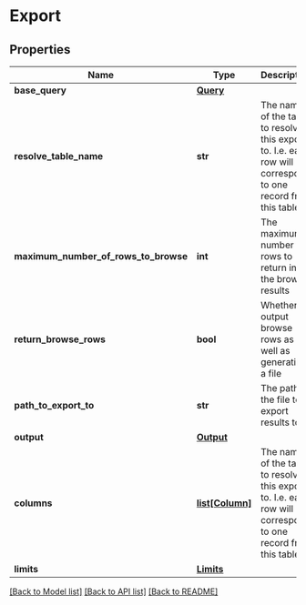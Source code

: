 # Export

## Properties
Name | Type | Description | Notes
------------ | ------------- | ------------- | -------------
**base_query** | [**Query**](Query.md) |  | 
**resolve_table_name** | **str** | The name of the table to resolve this export to.  I.e. each row will correspond to one record from this table | 
**maximum_number_of_rows_to_browse** | **int** | The maximum number of rows to return in the browse results | 
**return_browse_rows** | **bool** | Whether to output browse rows as well as generating a file | 
**path_to_export_to** | **str** | The path of the file to export results to | [optional] 
**output** | [**Output**](Output.md) |  | [optional] 
**columns** | [**list[Column]**](Column.md) | The name of the table to resolve this export to.  I.e. each row will correspond to one record from this table | 
**limits** | [**Limits**](Limits.md) |  | [optional] 

[[Back to Model list]](../README.md#documentation-for-models) [[Back to API list]](../README.md#documentation-for-api-endpoints) [[Back to README]](../README.md)


